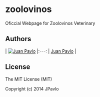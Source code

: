 zoolovinos
==========

Oficcial Webpage for Zoolovinos Veterinary



## Authors

| [![Juan Pavlo](https://avatars0.githubusercontent.com/u/471024?v=2&s=117)](https://github.com/jpavlo) 
|:---: | [Juan Pavlo](https://github.com/jpavlo) |

## License

The MIT License (MIT)

Copyright (c) 2014 JPavlo
